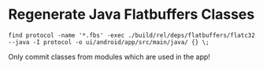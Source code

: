 # Regenerate Java Flatbuffers Classes

    find protocol -name '*.fbs' -exec ./build/rel/deps/flatbuffers/flatc32 --java -I protocol -o ui/android/app/src/main/java/ {} \;


Only commit classes from modules which are used in the app!
